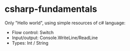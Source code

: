 # csharp-fundamentals

Only "Hello world", using simple resources of c# language:

* Flow control: Switch
* Input/output:  Console.WriteLine/ReadLine
* Types: Int / String
